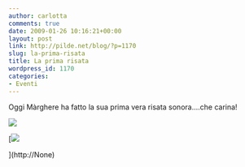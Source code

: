 ```yaml
---
author: carlotta
comments: true
date: 2009-01-26 10:16:21+00:00
layout: post
link: http://pilde.net/blog/?p=1170
slug: la-prima-risata
title: La prima risata
wordpress_id: 1170
categories:
- Eventi
---
```


Oggi Màrghere ha fatto la sua prima vera risata sonora....che carina!

![]({{baseurl}}/uploads/2009/01/marghere1.jpg)




[![]({{baseurl}}/uploads/2009/01/marghere2.jpg)


](http://None)




[](http://None)



